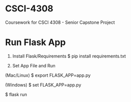 # CSCI-4308
Coursework for CSCI 4308 - Senior Capstone Project


# Run Flask App

1. Install Flask/Requirements 
 $ pip install requirements.txt
 
 2. Set App File and Run
 
(Mac/Linux)
$ export FLASK_APP=app.py

(Windows)
$ set FLASK_APP=app.py

$ flask run


 
 
 
